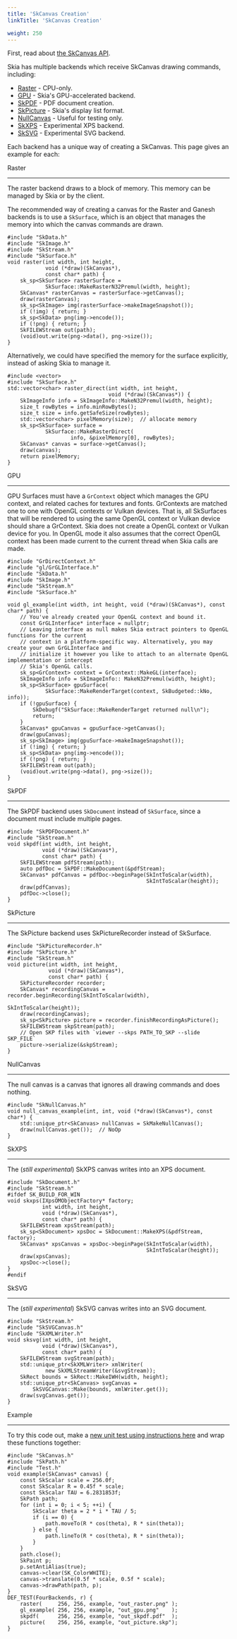 ```yaml
---
title: 'SkCanvas Creation'
linkTitle: 'SkCanvas Creation'

weight: 250
---
```


First, read about [the SkCanvas API](skcanvas_overview).

Skia has multiple backends which receive SkCanvas drawing commands, including:

- [Raster](#raster) - CPU-only.
- [GPU](#gpu) - Skia's GPU-accelerated backend.
- [SkPDF](#skpdf) - PDF document creation.
- [SkPicture](#skpicture) - Skia's display list format.
- [NullCanvas](#nullcanvas) - Useful for testing only.
- [SkXPS](#skxps) - Experimental XPS backend.
- [SkSVG](#sksvg) - Experimental SVG backend.

Each backend has a unique way of creating a SkCanvas. This page gives an example
for each:

<span id="raster"></span> Raster

---

The raster backend draws to a block of memory. This memory can be managed by
Skia or by the client.

The recommended way of creating a canvas for the Raster and Ganesh backends is
to use a `SkSurface`, which is an object that manages the memory into which the
canvas commands are drawn.

<!--?prettify lang=cc?-->

    #include "SkData.h"
    #include "SkImage.h"
    #include "SkStream.h"
    #include "SkSurface.h"
    void raster(int width, int height,
                void (*draw)(SkCanvas*),
                const char* path) {
        sk_sp<SkSurface> rasterSurface =
                SkSurface::MakeRasterN32Premul(width, height);
        SkCanvas* rasterCanvas = rasterSurface->getCanvas();
        draw(rasterCanvas);
        sk_sp<SkImage> img(rasterSurface->makeImageSnapshot());
        if (!img) { return; }
        sk_sp<SkData> png(img->encode());
        if (!png) { return; }
        SkFILEWStream out(path);
        (void)out.write(png->data(), png->size());
    }

Alternatively, we could have specified the memory for the surface explicitly,
instead of asking Skia to manage it.

<!--?prettify lang=cc?-->

    #include <vector>
    #include "SkSurface.h"
    std::vector<char> raster_direct(int width, int height,
                                    void (*draw)(SkCanvas*)) {
        SkImageInfo info = SkImageInfo::MakeN32Premul(width, height);
        size_t rowBytes = info.minRowBytes();
        size_t size = info.getSafeSize(rowBytes);
        std::vector<char> pixelMemory(size);  // allocate memory
        sk_sp<SkSurface> surface =
                SkSurface::MakeRasterDirect(
                        info, &pixelMemory[0], rowBytes);
        SkCanvas* canvas = surface->getCanvas();
        draw(canvas);
        return pixelMemory;
    }

<span id="gpu"></span> GPU

---

GPU Surfaces must have a `GrContext` object which manages the GPU context, and
related caches for textures and fonts. GrContexts are matched one to one with
OpenGL contexts or Vulkan devices. That is, all SkSurfaces that will be rendered
to using the same OpenGL context or Vulkan device should share a GrContext. Skia
does not create a OpenGL context or Vulkan device for you. In OpenGL mode it
also assumes that the correct OpenGL context has been made current to the
current thread when Skia calls are made.

<!--?prettify lang=cc?-->

    #include "GrDirectContext.h"
    #include "gl/GrGLInterface.h"
    #include "SkData.h"
    #include "SkImage.h"
    #include "SkStream.h"
    #include "SkSurface.h"

    void gl_example(int width, int height, void (*draw)(SkCanvas*), const char* path) {
        // You've already created your OpenGL context and bound it.
        const GrGLInterface* interface = nullptr;
        // Leaving interface as null makes Skia extract pointers to OpenGL functions for the current
        // context in a platform-specific way. Alternatively, you may create your own GrGLInterface and
        // initialize it however you like to attach to an alternate OpenGL implementation or intercept
        // Skia's OpenGL calls.
        sk_sp<GrContext> context = GrContext::MakeGL(interface);
        SkImageInfo info = SkImageInfo:: MakeN32Premul(width, height);
        sk_sp<SkSurface> gpuSurface(
                SkSurface::MakeRenderTarget(context, SkBudgeted::kNo, info));
        if (!gpuSurface) {
            SkDebugf("SkSurface::MakeRenderTarget returned null\n");
            return;
        }
        SkCanvas* gpuCanvas = gpuSurface->getCanvas();
        draw(gpuCanvas);
        sk_sp<SkImage> img(gpuSurface->makeImageSnapshot());
        if (!img) { return; }
        sk_sp<SkData> png(img->encode());
        if (!png) { return; }
        SkFILEWStream out(path);
        (void)out.write(png->data(), png->size());
    }

<span id="skpdf"></span> SkPDF

---

The SkPDF backend uses `SkDocument` instead of `SkSurface`, since a document
must include multiple pages.

<!--?prettify lang=cc?-->

    #include "SkPDFDocument.h"
    #include "SkStream.h"
    void skpdf(int width, int height,
               void (*draw)(SkCanvas*),
               const char* path) {
        SkFILEWStream pdfStream(path);
        auto pdfDoc = SkPDF::MakeDocument(&pdfStream);
        SkCanvas* pdfCanvas = pdfDoc->beginPage(SkIntToScalar(width),
                                                SkIntToScalar(height));
        draw(pdfCanvas);
        pdfDoc->close();
    }

<span id="skpicture"></span> SkPicture

---

The SkPicture backend uses SkPictureRecorder instead of SkSurface.

<!--?prettify lang=cc?-->

    #include "SkPictureRecorder.h"
    #include "SkPicture.h"
    #include "SkStream.h"
    void picture(int width, int height,
                 void (*draw)(SkCanvas*),
                 const char* path) {
        SkPictureRecorder recorder;
        SkCanvas* recordingCanvas = recorder.beginRecording(SkIntToScalar(width),
                                                            SkIntToScalar(height));
        draw(recordingCanvas);
        sk_sp<SkPicture> picture = recorder.finishRecordingAsPicture();
        SkFILEWStream skpStream(path);
        // Open SKP files with `viewer --skps PATH_TO_SKP --slide SKP_FILE`
        picture->serialize(&skpStream);
    }

<span id="nullcanvas"></span> NullCanvas

---

The null canvas is a canvas that ignores all drawing commands and does nothing.

<!--?prettify lang=cc?-->

    #include "SkNullCanvas.h"
    void null_canvas_example(int, int, void (*draw)(SkCanvas*), const char*) {
        std::unique_ptr<SkCanvas> nullCanvas = SkMakeNullCanvas();
        draw(nullCanvas.get());  // NoOp
    }

<span id="skxps"></span> SkXPS

---

The (_still experimental_) SkXPS canvas writes into an XPS document.

<!--?prettify lang=cc?-->

    #include "SkDocument.h"
    #include "SkStream.h"
    #ifdef SK_BUILD_FOR_WIN
    void skxps(IXpsOMObjectFactory* factory;
               int width, int height,
               void (*draw)(SkCanvas*),
               const char* path) {
        SkFILEWStream xpsStream(path);
        sk_sp<SkDocument> xpsDoc = SkDocument::MakeXPS(&pdfStream, factory);
        SkCanvas* xpsCanvas = xpsDoc->beginPage(SkIntToScalar(width),
                                                SkIntToScalar(height));
        draw(xpsCanvas);
        xpsDoc->close();
    }
    #endif

<span id="sksvg"></span> SkSVG

---

The (_still experimental_) SkSVG canvas writes into an SVG document.

<!--?prettify lang=cc?-->

    #include "SkStream.h"
    #include "SkSVGCanvas.h"
    #include "SkXMLWriter.h"
    void sksvg(int width, int height,
               void (*draw)(SkCanvas*),
               const char* path) {
        SkFILEWStream svgStream(path);
        std::unique_ptr<SkXMLWriter> xmlWriter(
                new SkXMLStreamWriter(&svgStream));
        SkRect bounds = SkRect::MakeIWH(width, height);
        std::unique_ptr<SkCanvas> svgCanvas =
            SkSVGCanvas::Make(bounds, xmlWriter.get());
        draw(svgCanvas.get());
    }

<span id="example"></span> Example

---

To try this code out, make a
[new unit test using instructions here](/dev/testing/tests) and wrap these
functions together:

<!--?prettify lang=cc?-->

    #include "SkCanvas.h"
    #include "SkPath.h"
    #include "Test.h"
    void example(SkCanvas* canvas) {
        const SkScalar scale = 256.0f;
        const SkScalar R = 0.45f * scale;
        const SkScalar TAU = 6.2831853f;
        SkPath path;
        for (int i = 0; i < 5; ++i) {
            SkScalar theta = 2 * i * TAU / 5;
            if (i == 0) {
                path.moveTo(R * cos(theta), R * sin(theta));
            } else {
                path.lineTo(R * cos(theta), R * sin(theta));
            }
        }
        path.close();
        SkPaint p;
        p.setAntiAlias(true);
        canvas->clear(SK_ColorWHITE);
        canvas->translate(0.5f * scale, 0.5f * scale);
        canvas->drawPath(path, p);
    }
    DEF_TEST(FourBackends, r) {
        raster(     256, 256, example, "out_raster.png" );
        gl_example( 256, 256, example, "out_gpu.png"    );
        skpdf(      256, 256, example, "out_skpdf.pdf"  );
        picture(    256, 256, example, "out_picture.skp");
    }

